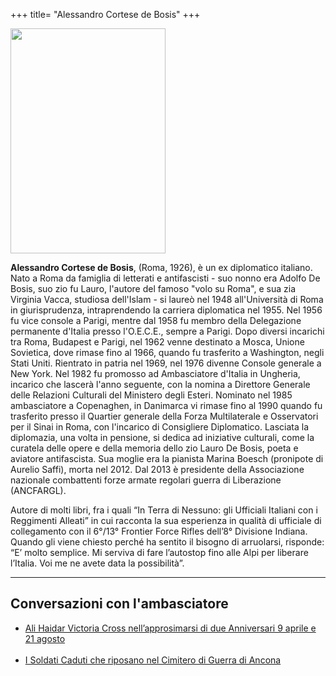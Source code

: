 +++
title= "Alessandro Cortese de Bosis"
+++

<img src="/images/friends/cortese de bosis.jpeg" width="248" height="360"><br>

**Alessandro Cortese de Bosis**, (Roma, 1926), è un ex diplomatico italiano. Nato a Roma da famiglia di letterati e antifascisti - suo nonno era Adolfo De Bosis, suo zio fu Lauro, l'autore del famoso "volo su Roma", e sua zia Virginia Vacca, studiosa dell'Islam - si laureò nel 1948 all'Università di Roma in giurisprudenza, intraprendendo la carriera diplomatica nel 1955.
Nel 1956 fu vice console a Parigi, mentre dal 1958 fu membro della Delegazione permanente d'Italia presso l'O.E.C.E., sempre a Parigi. Dopo diversi incarichi tra Roma, Budapest e Parigi, nel 1962 venne destinato a Mosca, Unione Sovietica, dove rimase fino al 1966, quando fu trasferito a Washington, negli Stati Uniti.
Rientrato in patria nel 1969, nel 1976 divenne Console generale a New York. Nel 1982 fu promosso ad Ambasciatore d'Italia in Ungheria, incarico che lascerà l'anno seguente, con la nomina a Direttore Generale delle Relazioni Culturali del Ministero degli Esteri.
Nominato nel 1985 ambasciatore a Copenaghen, in Danimarca vi rimase fino al 1990 quando fu trasferito presso il Quartier generale della Forza Multilaterale e Osservatori per il Sinai in Roma, con l'incarico di Consigliere Diplomatico.
Lasciata la diplomazia, una volta in pensione, si dedica ad iniziative culturali, come la curatela delle opere e della memoria dello zio Lauro De Bosis, poeta e aviatore antifascista.
Sua moglie era la pianista Marina Boesch (pronipote di Aurelio Saffi), morta nel 2012.
Dal 2013 è presidente della Associazione nazionale combattenti forze armate regolari guerra di Liberazione (ANCFARGL).

Autore di molti libri, fra i quali “In Terra di Nessuno: gli Ufficiali Italiani con i Reggimenti Alleati” in cui racconta la sua esperienza in qualità di ufficiale di collegamento con il 6°/13° Frontier Force Rifles dell’8° Divisione Indiana. 
Quando gli viene chiesto perché ha sentito il bisogno di arruolarsi, risponde: “E’ molto semplice. Mi serviva di fare l’autostop fino alle Alpi per liberare l’Italia. Voi me ne avete data la possibilità”. 

<hr>

<h2>Conversazioni con l'ambasciatore</h2>

<ul>
	<li><a href="/../interviews/dialogues_with_the_ambassador/victoria_cross_ali_hadar">Ali Haidar Victoria Cross nell’approsimarsi di due Anniversari 9 aprile e 21 agosto</a></li><br>
	<li><a href="/../interviews/dialogues_with_the_ambassador/ancora_war_cemetery">I Soldati Caduti che riposano nel Cimitero di Guerra di Ancona</a></li><br>
</ul>